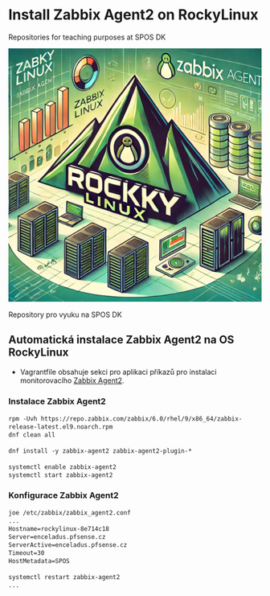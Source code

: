 # Install Zabbix Agent2 on RockyLinux
Repositories for teaching purposes at SPOS DK

![RockyLinux and ZabbixAgent2 OSY AI](../../../Images/osy-RockyLinux-ZabbixAgent2.webp)

Repository pro vyuku na SPOS DK

## Automatická instalace Zabbix Agent2 na OS RockyLinux

- Vagrantfile obsahuje sekci pro aplikaci příkazů pro instalaci monitorovacího
[Zabbix Agent2](https://www.zabbix.com/).

### Instalace Zabbix Agent2

```console
rpm -Uvh https://repo.zabbix.com/zabbix/6.0/rhel/9/x86_64/zabbix-release-latest.el9.noarch.rpm
dnf clean all

dnf install -y zabbix-agent2 zabbix-agent2-plugin-* 

systemctl enable zabbix-agent2
systemctl start zabbix-agent2
```

### Konfigurace Zabbix Agent2

```console
joe /etc/zabbix/zabbix_agent2.conf
...
Hostname=rockylinux-8e714c18
Server=enceladus.pfsense.cz
ServerActive=enceladus.pfsense.cz
Timeout=30
HostMetadata=SPOS

systemctl restart zabbix-agent2
...